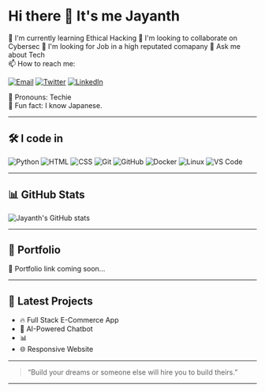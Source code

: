 # Hi there 👋 It's me Jayanth

🌱 I'm currently learning Ethical Hacking 
🤖 I'm looking to collaborate on Cybersec 
💼 I'm looking for Job in a high reputated comapany 
💬 Ask me about Tech  
📫 How to reach me:

[![Email](https://img.shields.io/badge/Email-D14836?style=for-the-badge&logo=gmail&logoColor=white)](mailto:jayanthmotog60@gmmail.com)
[![Twitter](https://img.shields.io/badge/Twitter-1DA1F2?style=for-the-badge&logo=twitter&logoColor=white)](https://x.com/Jayanth200436)
[![LinkedIn](https://img.shields.io/badge/LinkedIn-0077B5?style=for-the-badge&logo=linkedin&logoColor=white)](https://www.linkedin.com/in/jayanth-r-132589368/)

🧠 Pronouns: Techie  
🎉 Fun fact: I know Japanese.

---

## 🛠️ I code in

![Python](https://img.shields.io/badge/-Python-05122A?style=flat&logo=python)
![HTML](https://img.shields.io/badge/-HTML-05122A?style=flat&logo=html5)
![CSS](https://img.shields.io/badge/-CSS-05122A?style=flat&logo=css3)
![Git](https://img.shields.io/badge/-Git-05122A?style=flat&logo=git)
![GitHub](https://img.shields.io/badge/-GitHub-05122A?style=flat&logo=github)
![Docker](https://img.shields.io/badge/-Docker-05122A?style=flat&logo=docker)
![Linux](https://img.shields.io/badge/-Linux-05122A?style=flat&logo=linux)
![VS Code](https://img.shields.io/badge/-VSCode-05122A?style=flat&logo=visual-studio-code)

---

## 📊 GitHub Stats

![Jayanth's GitHub stats](https://github-readme-stats.vercel.app/api?username=Jayanth-codex&show_icons=true&theme=tokyonight)

---

## 🔗 Portfolio

🚧 Portfolio link coming soon...

---

## 📝 Latest Projects

- 🔥 Full Stack E-Commerce App  
- 🤖 AI-Powered Chatbot  
- 📊 
- 🌐 Responsive Website

---

> “Build your dreams or someone else will hire you to build theirs.”

---
